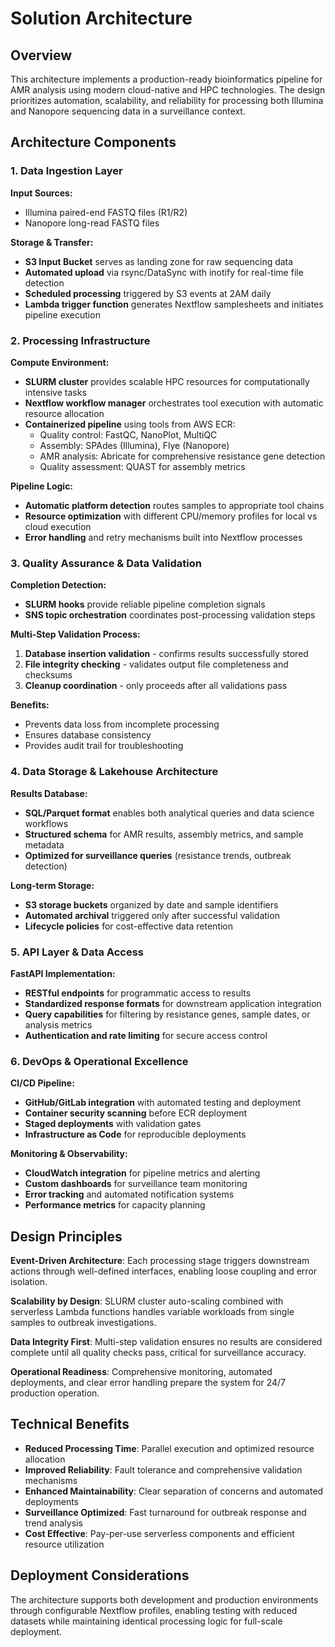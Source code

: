 # Solution Architecture

## Overview

This architecture implements a production-ready bioinformatics pipeline for AMR analysis using modern cloud-native and HPC technologies. The design prioritizes automation, scalability, and reliability for processing both Illumina and Nanopore sequencing data in a surveillance context.

## Architecture Components

### 1. Data Ingestion Layer

**Input Sources:**
- Illumina paired-end FASTQ files (R1/R2)
- Nanopore long-read FASTQ files

**Storage & Transfer:**
- **S3 Input Bucket** serves as landing zone for raw sequencing data
- **Automated upload** via rsync/DataSync with inotify for real-time file detection
- **Scheduled processing** triggered by S3 events at 2AM daily
- **Lambda trigger function** generates Nextflow samplesheets and initiates pipeline execution

### 2. Processing Infrastructure

**Compute Environment:**
- **SLURM cluster** provides scalable HPC resources for computationally intensive tasks
- **Nextflow workflow manager** orchestrates tool execution with automatic resource allocation
- **Containerized pipeline** using tools from AWS ECR:
  - Quality control: FastQC, NanoPlot, MultiQC
  - Assembly: SPAdes (Illumina), Flye (Nanopore)
  - AMR analysis: Abricate for comprehensive resistance gene detection
  - Quality assessment: QUAST for assembly metrics

**Pipeline Logic:**
- **Automatic platform detection** routes samples to appropriate tool chains
- **Resource optimization** with different CPU/memory profiles for local vs cloud execution
- **Error handling** and retry mechanisms built into Nextflow processes

### 3. Quality Assurance & Data Validation

**Completion Detection:**
- **SLURM hooks** provide reliable pipeline completion signals
- **SNS topic orchestration** coordinates post-processing validation steps

**Multi-Step Validation Process:**
1. **Database insertion validation** - confirms results successfully stored
2. **File integrity checking** - validates output file completeness and checksums
3. **Cleanup coordination** - only proceeds after all validations pass

**Benefits:**
- Prevents data loss from incomplete processing
- Ensures database consistency
- Provides audit trail for troubleshooting

### 4. Data Storage & Lakehouse Architecture

**Results Database:**
- **SQL/Parquet format** enables both analytical queries and data science workflows
- **Structured schema** for AMR results, assembly metrics, and sample metadata
- **Optimized for surveillance queries** (resistance trends, outbreak detection)

**Long-term Storage:**
- **S3 storage buckets** organized by date and sample identifiers
- **Automated archival** triggered only after successful validation
- **Lifecycle policies** for cost-effective data retention

### 5. API Layer & Data Access

**FastAPI Implementation:**
- **RESTful endpoints** for programmatic access to results
- **Standardized response formats** for downstream application integration
- **Query capabilities** for filtering by resistance genes, sample dates, or analysis metrics
- **Authentication and rate limiting** for secure access control

### 6. DevOps & Operational Excellence

**CI/CD Pipeline:**
- **GitHub/GitLab integration** with automated testing and deployment
- **Container security scanning** before ECR deployment
- **Staged deployments** with validation gates
- **Infrastructure as Code** for reproducible deployments

**Monitoring & Observability:**
- **CloudWatch integration** for pipeline metrics and alerting
- **Custom dashboards** for surveillance team monitoring
- **Error tracking** and automated notification systems
- **Performance metrics** for capacity planning

## Design Principles

**Event-Driven Architecture**: Each processing stage triggers downstream actions through well-defined interfaces, enabling loose coupling and error isolation.

**Scalability by Design**: SLURM cluster auto-scaling combined with serverless Lambda functions handles variable workloads from single samples to outbreak investigations.

**Data Integrity First**: Multi-step validation ensures no results are considered complete until all quality checks pass, critical for surveillance accuracy.

**Operational Readiness**: Comprehensive monitoring, automated deployments, and clear error handling prepare the system for 24/7 production operation.

## Technical Benefits

- **Reduced Processing Time**: Parallel execution and optimized resource allocation
- **Improved Reliability**: Fault tolerance and comprehensive validation mechanisms  
- **Enhanced Maintainability**: Clear separation of concerns and automated deployments
- **Surveillance Optimized**: Fast turnaround for outbreak response and trend analysis
- **Cost Effective**: Pay-per-use serverless components and efficient resource utilization

## Deployment Considerations

The architecture supports both development and production environments through configurable Nextflow profiles, enabling testing with reduced datasets while maintaining identical processing logic for full-scale deployment.